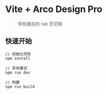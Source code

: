 # Vite + Arco Design Pro

> 带有缓存的 tab 页切换

## 快速开始

```
// 初始化项目
npm install

// 开发模式
npm run dev

// 构建
npm run build
```
